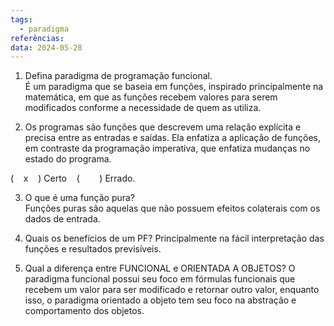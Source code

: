 ```yaml
---
tags:
  - paradigma
referências: 
data: 2024-05-28
---
```

01)  Defina paradigma de programação funcional.  
É um paradigma que se baseia em funções, inspirado principalmente na matemática, em que as funções recebem valores para serem modificados conforme a necessidade de quem as utiliza.

02)  Os programas são funções que descrevem uma relação explícita e precisa entre as entradas e saídas. Ela enfatiza a aplicação de funções, em contraste da programação imperativa, que enfatiza mudanças no estado do programa.
  
(    x    ) Certo    (        ) Errado.  
  
03)  O que é uma função pura?  
Funções puras são aquelas que não possuem efeitos colaterais com os dados de entrada.
  
04)  Quais os benefícios de um PF?
Principalmente na fácil interpretação das funções e resultados previsíveis.
  
05)  Qual a diferença entre FUNCIONAL e ORIENTADA A OBJETOS?
O paradigma funcional possui seu foco em fórmulas funcionais que recebem um valor para ser modificado e retornar outro valor, enquanto isso, o paradigma orientado a objeto tem seu foco na abstração e comportamento dos objetos.